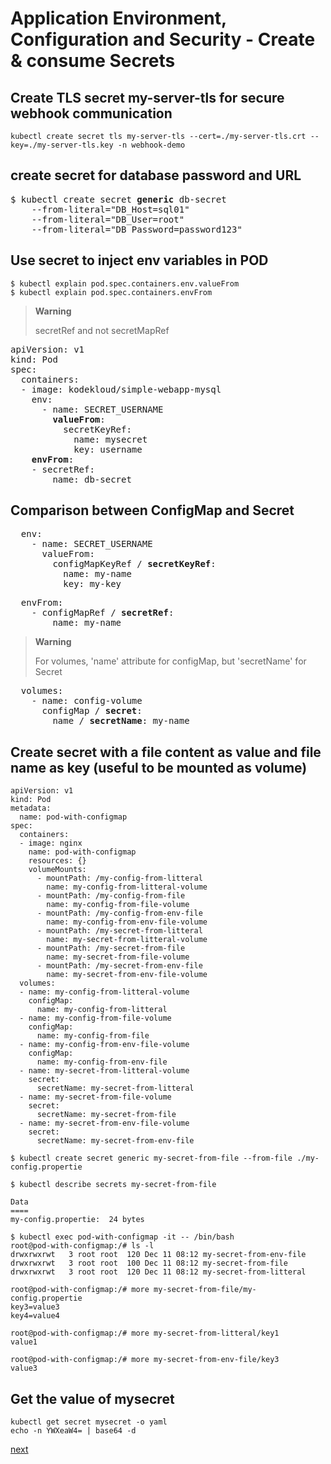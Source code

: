 # Application Environment, Configuration and Security - Create & consume Secrets

## Create TLS secret my-server-tls for secure webhook communication
[//]: # (source 07/Labs – Validating and Mutating Admission Controllers)

```
kubectl create secret tls my-server-tls --cert=./my-server-tls.crt --key=./my-server-tls.key -n webhook-demo
```
## create secret for database password and URL
[//]: # (source 02 / Secrets)

<pre>
$ kubectl create secret <b>generic</b> db-secret 
    --from-literal="DB_Host=sql01" 
    --from-literal="DB_User=root" 
    --from-literal="DB_Password=password123"
</pre>

## Use secret to inject env variables in POD

```
$ kubectl explain pod.spec.containers.env.valueFrom
$ kubectl explain pod.spec.containers.envFrom
```

> **Warning**
> 
> secretRef and not secretMapRef 

<pre>
apiVersion: v1 
kind: Pod 
spec:
  containers:
  - image: kodekloud/simple-webapp-mysql
    env:
      - name: SECRET_USERNAME
        <b>valueFrom</b>:
          secretKeyRef:
            name: mysecret
            key: username    
    <b>envFrom</b>:
    - secretRef:
        name: db-secret
</pre>

## Comparison between ConfigMap and Secret

<pre>
  env:
    - name: SECRET_USERNAME
      valueFrom:
        configMapKeyRef / <b>secretKeyRef</b>:
          name: my-name
          key: my-key
</pre>

<pre>
  envFrom:
    - configMapRef / <b>secretRef</b>:
        name: my-name 
</pre>


>**Warning**
>
> For volumes, 'name' attribute for configMap, but 'secretName' for Secret 
> 

<pre>
  volumes:
    - name: config-volume
      configMap / <b>secret</b>:
        name / <b>secretName</b>: my-name
</pre>

## Create secret with a file content as value and file name as key (useful to be mounted as volume)

```
apiVersion: v1
kind: Pod
metadata:
  name: pod-with-configmap
spec:
  containers:
  - image: nginx
    name: pod-with-configmap
    resources: {}
    volumeMounts:
      - mountPath: /my-config-from-litteral
        name: my-config-from-litteral-volume
      - mountPath: /my-config-from-file
        name: my-config-from-file-volume
      - mountPath: /my-config-from-env-file
        name: my-config-from-env-file-volume
      - mountPath: /my-secret-from-litteral
        name: my-secret-from-litteral-volume
      - mountPath: /my-secret-from-file
        name: my-secret-from-file-volume
      - mountPath: /my-secret-from-env-file
        name: my-secret-from-env-file-volume
  volumes:
  - name: my-config-from-litteral-volume
    configMap:
      name: my-config-from-litteral
  - name: my-config-from-file-volume
    configMap:
      name: my-config-from-file
  - name: my-config-from-env-file-volume
    configMap:
      name: my-config-from-env-file
  - name: my-secret-from-litteral-volume
    secret:
      secretName: my-secret-from-litteral
  - name: my-secret-from-file-volume
    secret:
      secretName: my-secret-from-file
  - name: my-secret-from-env-file-volume
    secret:
      secretName: my-secret-from-env-file
```


```
$ kubectl create secret generic my-secret-from-file --from-file ./my-config.propertie
```

```
$ kubectl describe secrets my-secret-from-file

Data
====
my-config.propertie:  24 bytes
```

```
$ kubectl exec pod-with-configmap -it -- /bin/bash
root@pod-with-configmap:/# ls -l
drwxrwxrwt   3 root root  120 Dec 11 08:12 my-secret-from-env-file
drwxrwxrwt   3 root root  100 Dec 11 08:12 my-secret-from-file
drwxrwxrwt   3 root root  120 Dec 11 08:12 my-secret-from-litteral
```

```
root@pod-with-configmap:/# more my-secret-from-file/my-config.propertie 
key3=value3
key4=value4
```

```
root@pod-with-configmap:/# more my-secret-from-litteral/key1
value1
```

```
root@pod-with-configmap:/# more my-secret-from-env-file/key3
value3
```

## Get the value of mysecret

```
kubectl get secret mysecret -o yaml
echo -n YWXeaW4= | base64 -d 
```




[next](./06-understand-serviceaccounts.md)